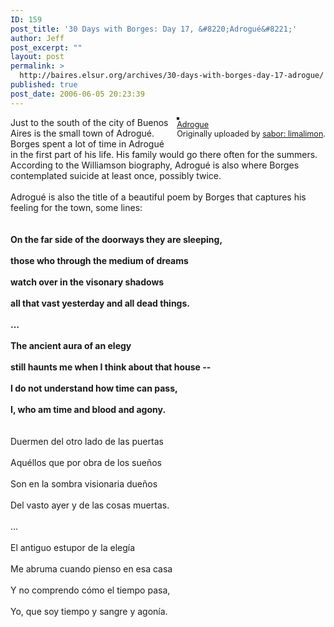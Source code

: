 ```yaml
---
ID: 159
post_title: '30 Days with Borges: Day 17, &#8220;Adrogué&#8221;'
author: Jeff
post_excerpt: ""
layout: post
permalink: >
  http://baires.elsur.org/archives/30-days-with-borges-day-17-adrogue/
published: true
post_date: 2006-06-05 20:23:39
---
```

<div style="float: right; margin-left: 10px; margin-bottom: 10px;">
 <a href="http://www.flickr.com/photos/limalimon/28506525/" title="photo sharing"><img src="http://static.flickr.com/21/28506525_d0d17ada30_m.jpg" alt="" style="border: solid 2px #000000;" /></a>
 <br />
 <span style="font-size: 0.9em; margin-top: 0px;">
  <a href="http://www.flickr.com/photos/limalimon/28506525/">Adrogue</a>
  <br />
  Originally uploaded by <a href="http://www.flickr.com/people/limalimon/">sabor: limalimon</a>.
 </span>
</div>
Just to the south of the city of Buenos Aires is the small town of Adrogué. Borges spent a lot of time in Adrogué in the first part of his life. His family would go there often for the summers. According to the Williamson biography, Adrogué is also where Borges contemplated suicide at least once, possibly twice.<br />
<br />
Adrogué is also the title of a beautiful poem by Borges that captures his feeling for the town, some lines:<br />
<br />
<b><br />
On the far side of the doorways they are sleeping,<br /><br />
those who through the medium of dreams<br /><br />
watch over in the visonary shadows<br /><br />
all that vast yesterday and all dead things.<br /><br />
...<br /><br />
The ancient aura of an elegy<br /><br />
still haunts me when I think about that house --<br /><br />
I do not understand how time can pass,<br /><br />
I, who am time and blood and agony.<br />
</b><br />
<br />
Duermen del otro lado de las puertas<br /><br />
Aquéllos que por obra de los sue&#241;os<br /><br />
Son en la sombra visionaria due&#241;os<br /><br />
Del vasto ayer y de las cosas muertas.<br /><br />
...<br /><br />
El antiguo estupor de la elegía<br /><br />
Me abruma cuando pienso en esa casa<br /><br />
Y no comprendo cómo el tiempo pasa,<br /><br />
Yo, que soy tiempo y sangre y agonía.
<br clear="all" />
